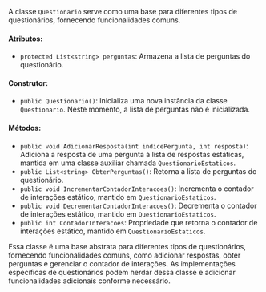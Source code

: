 A classe `Questionario` serve como uma base para diferentes tipos de questionários, fornecendo funcionalidades comuns.

#### Atributos:

- `protected List<string> perguntas`: Armazena a lista de perguntas do questionário.

#### Construtor:

- `public Questionario()`: Inicializa uma nova instância da classe `Questionario`. Neste momento, a lista de perguntas não é inicializada.

#### Métodos:

- `public void AdicionarResposta(int indicePergunta, int resposta)`: Adiciona a resposta de uma pergunta à lista de respostas estáticas, mantida em uma classe auxiliar chamada `QuestionarioEstaticos`.
- `public List<string> ObterPerguntas()`: Retorna a lista de perguntas do questionário.
- `public void IncrementarContadorInteracoes()`: Incrementa o contador de interações estático, mantido em `QuestionarioEstaticos`.
- `public void DecrementarContadorInteracoes()`: Decrementa o contador de interações estático, mantido em `QuestionarioEstaticos`.
- `public int ContadorInteracoes`: Propriedade que retorna o contador de interações estático, mantido em `QuestionarioEstaticos`.

Essa classe é uma base abstrata para diferentes tipos de questionários, fornecendo funcionalidades comuns, como adicionar respostas, obter perguntas e gerenciar o contador de interações. As implementações específicas de questionários podem herdar dessa classe e adicionar funcionalidades adicionais conforme necessário.